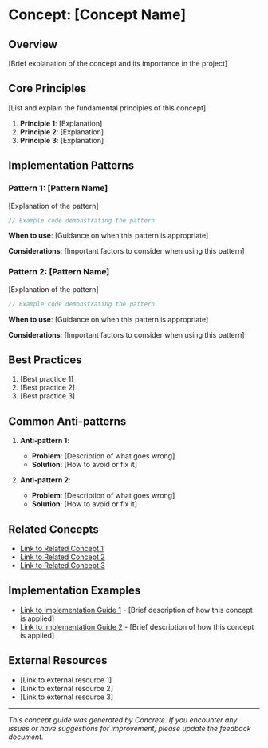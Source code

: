 # Concept: [Concept Name]

## Overview

[Brief explanation of the concept and its importance in the project]

## Core Principles

[List and explain the fundamental principles of this concept]

1. **Principle 1**: [Explanation]
2. **Principle 2**: [Explanation]
3. **Principle 3**: [Explanation]

## Implementation Patterns

### Pattern 1: [Pattern Name]

[Explanation of the pattern]

```typescript
// Example code demonstrating the pattern
```

**When to use**: [Guidance on when this pattern is appropriate]

**Considerations**: [Important factors to consider when using this pattern]

### Pattern 2: [Pattern Name]

[Explanation of the pattern]

```typescript
// Example code demonstrating the pattern
```

**When to use**: [Guidance on when this pattern is appropriate]

**Considerations**: [Important factors to consider when using this pattern]

## Best Practices

1. [Best practice 1]
2. [Best practice 2]
3. [Best practice 3]

## Common Anti-patterns

1. **Anti-pattern 1**: 
   - **Problem**: [Description of what goes wrong]
   - **Solution**: [How to avoid or fix it]

2. **Anti-pattern 2**: 
   - **Problem**: [Description of what goes wrong]
   - **Solution**: [How to avoid or fix it]

## Related Concepts

- [Link to Related Concept 1](#)
- [Link to Related Concept 2](#)
- [Link to Related Concept 3](#)

## Implementation Examples

- [Link to Implementation Guide 1](#) - [Brief description of how this concept is applied]
- [Link to Implementation Guide 2](#) - [Brief description of how this concept is applied]

## External Resources

- [Link to external resource 1]
- [Link to external resource 2]
- [Link to external resource 3]

---

*This concept guide was generated by Concrete. If you encounter any issues or have suggestions for improvement, please update the feedback document.* 